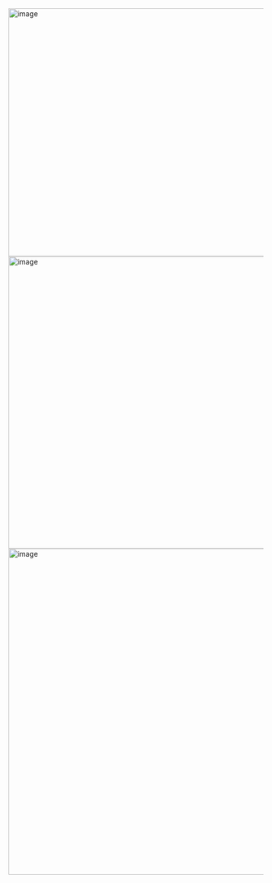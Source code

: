 <img width="945" height="489" alt="image" src="https://github.com/user-attachments/assets/7f848841-36d4-4e1c-9916-2c32a6f64abe" />
<img width="945" height="576" alt="image" src="https://github.com/user-attachments/assets/6e223b21-4f09-44d4-a4db-40feef68aa61" />
<img width="945" height="643" alt="image" src="https://github.com/user-attachments/assets/42e54489-e9b8-4c7a-8358-9c2fa7459bcb" />

